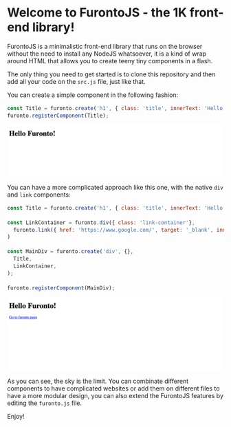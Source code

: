 # Welcome to FurontoJS - the 1K front-end library!

FurontoJS is a minimalistic front-end library that runs on the browser without the need to install any NodeJS whatsoever, it is a kind of wrap around HTML that allows you to create teeny tiny components in a flash.

The only thing you need to get started is to clone this repository and then add all your code on the `src.js` file, just like that.

You can create a simple component in the following fashion:
```javascript
const Title = furonto.create('h1', { class: 'title', innerText: 'Hello Furonto!'})
furonto.registerComponent(Title);
```

![image](./img/furonto-first-image.png)

You can have a more complicated approach like this one, with the native `div` and `link` components:

```javascript
const Title = furonto.create('h1', { class: 'title', innerText: 'Hello Furonto!'})

const LinkContainer = furonto.div({ class: 'link-container'}, 
  furonto.link({ href: 'https://www.google.com/', target: '_blank', innerText: 'Go to furonto page' })
)

const MainDiv = furonto.create('div', {}, 
  Title,
  LinkContainer,
);

furonto.registerComponent(MainDiv);
```
![image](./img/furonto-second-image.png)

As you can see, the sky is the limit. You can combinate different components to have complicated websites or add them on different files to have a more modular design, you can also extend the FurontoJS features by editing the `furonto.js` file.

Enjoy!